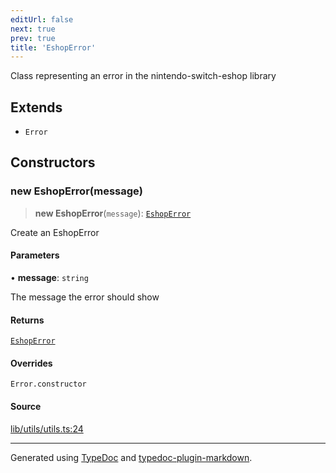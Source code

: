 ```yaml
---
editUrl: false
next: true
prev: true
title: 'EshopError'
---
```


Class representing an error in the nintendo-switch-eshop library

## Extends

-   `Error`

## Constructors

### new EshopError(message)

> **new EshopError**(`message`): [`EshopError`](EshopError.md)

Create an EshopError

#### Parameters

• **message**: `string`

The message the error should show

#### Returns

[`EshopError`](EshopError.md)

#### Overrides

`Error.constructor`

#### Source

[lib/utils/utils.ts:24](https://github.com/favna/nintendo-switch-eshop/blob/27355e779102b48fc082af549592453043b2ac6e/src/lib/utils/utils.ts#L24)

---

Generated using [TypeDoc](https://typedoc.org) and [typedoc-plugin-markdown](https://typedoc-plugin-markdown.org).
